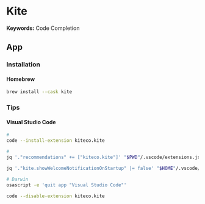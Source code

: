 # Kite

**Keywords:** Code Completion

## App

### Installation

#### Homebrew

```sh
brew install --cask kite
```

### Tips

#### Visual Studio Code

```sh
#
code --install-extension kiteco.kite

#
jq '."recommendations" += ["kiteco.kite"]' "$PWD"/.vscode/extensions.json | sponge "$PWD"/.vscode/extensions.json
```

```sh
jq '."kite.showWelcomeNotificationOnStartup" |= false' "$HOME"/.vscode/settings.json | sponge "$HOME"/.vscode/settings.json
```

```sh
# Darwin
osascript -e 'quit app "Visual Studio Code"'

code --disable-extension kiteco.kite
```
